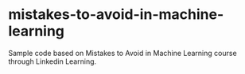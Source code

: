 # mistakes-to-avoid-in-machine-learning
Sample code based on Mistakes to Avoid in Machine Learning course through Linkedin Learning.
